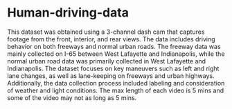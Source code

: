 # Human-driving-data
This dataset was obtained using a 3-channel dash cam that captures footage from the front, interior, and rear views. 
The data includes driving behavior on both freeways and normal urban roads. The freeway data was mainly collected on I-65 between West Lafayette and Indianapolis, while the normal urban road data was primarily collected in West Lafayette and Indianapolis. 
The dataset focuses on key maneuvers such as left and right lane changes, as well as lane-keeping on freeways and urban highways. Additionally, the data collection process included labeling and consideration of weather and light conditions.
The max length of each video is 5 mins and some of the video may not as long as 5 mins.
